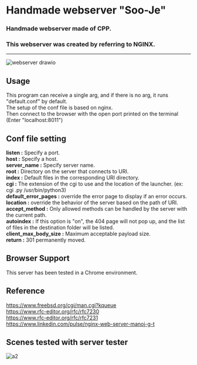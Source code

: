 # Handmade webserver "Soo-Je"
### Handmade webserver made of CPP.<br>
### This webserver was created by referring to NGINX.

<hr>

![webserver drawio](https://user-images.githubusercontent.com/63899204/201680135-0c19da6d-e505-4baa-8ee8-dbad0956de8a.png)


## Usage

This program can receive a single arg, and if there is no arg, it runs "default.conf" by default.<br>
The setup of the conf file is based on nginx.<br>
Then connect to the browser with the open port printed on the terminal (Enter "localhost:8011")<br>

## Conf file setting
<b>listen  :</b> Specify a port.<br>
<b>host    :</b> Specify a host.<br>
<b>server_name :</b> Specify server name.<br>
<b>root    :</b> Directory on the server that connects to URI.<br>
<b>index   :</b> Default files in the corresponding URI directory.<br>
<b>cgi     :</b> The extension of the cgi to use and the location of the launcher. (ex: cgi .py /usr/bin/python3)<br>
<b>default_error_pages :</b> override the error page to display if an error occurs.<br>
<b>location :</b> override the behavior of the server based on the path of URI.<br>
<b>accept_method :</b> Only allowed methods can be handled by the server with the current path.<br>
<b>autoindex :</b> If this option is "on", the 404 page will not pop up, and the list of files in the destination folder will be listed.<br>
<b>client_max_body_size :</b> Maximum acceptable payload size.<br>
<b>return :</b> 301 permanently moved.<br>

## Browser Support
This server has been tested in a Chrome environment.<br>

## Reference
https://www.freebsd.org/cgi/man.cgi?kqueue
<br>
https://www.rfc-editor.org/rfc/rfc7230
<br>
https://www.rfc-editor.org/rfc/rfc7231
<br>
https://www.linkedin.com/pulse/nginx-web-server-manoj-g-t

## Scenes tested with server tester

![a2](https://user-images.githubusercontent.com/63899204/205376751-c971d989-a67c-4b06-9ea1-ac6e6241b247.gif)
